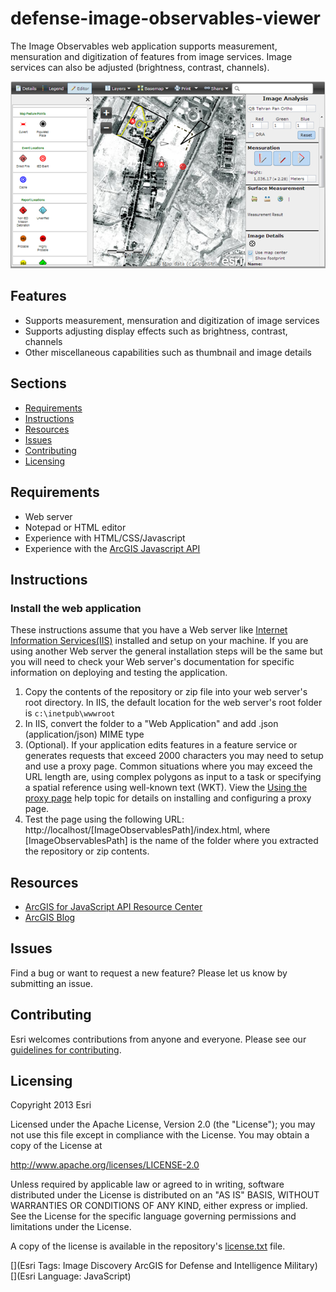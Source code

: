 defense-image-observables-viewer
================================

The Image Observables web application supports measurement, mensuration and digitization of features from image services.  Image services can also be adjusted (brightness, contrast, channels).


![App](ScreenShot.png)

## Features

* Supports measurement, mensuration and digitization of image services
* Supports adjusting display effects such as brightness, contrast, channels
* Other miscellaneous capabilities such as thumbnail and image details


## Sections

* [Requirements](#requirements)
* [Instructions](#instructions)
* [Resources](#resources)
* [Issues](#issues)
* [Contributing](#contributing)
* [Licensing](#licensing)

## Requirements

* Web server 
* Notepad or HTML editor
* Experience with HTML/CSS/Javascript
* Experience with the [ArcGIS Javascript API](http://links.esri.com/javascript)

## Instructions

### Install the web application

These instructions assume that you have a Web server like [Internet Information Services(IIS)](http://www.iis.net/) installed and setup on your machine. If you are using another Web server the general installation steps will be the same but you will need to check your Web server's documentation for specific information on deploying and testing the application.

1. Copy the contents of the repository or zip file into your web server's root directory. In IIS, the default location for the web server's root folder is `c:\inetpub\wwwroot`
2. In IIS, convert the folder to a "Web Application" and add .json (application/json) MIME type
3. (Optional). If your application edits features in a feature service or generates requests that exceed 2000 characters you may need to setup and use a proxy page. Common situations where you may exceed the URL length are, using complex polygons as input to a task or specifying a spatial reference using well-known text (WKT). View the [Using the proxy page](http://help.arcgis.com/en/webapi/javascript/arcgis/jshelp/#ags_proxy) help topic for details on installing and configuring a proxy page.
4. Test the page using the following URL: http://localhost/[ImageObservablesPath]/index.html, where [ImageObservablesPath] is the name of the folder where you extracted the repository or zip contents.

## Resources

* [ArcGIS for JavaScript API Resource Center](http://help.arcgis.com/en/webapi/javascript/arcgis/index.html)
* [ArcGIS Blog](http://blogs.esri.com/esri/arcgis/)

## Issues

Find a bug or want to request a new feature?  Please let us know by submitting an issue.

## Contributing

Esri welcomes contributions from anyone and everyone. Please see our [guidelines for contributing](https://github.com/esri/contributing).

## Licensing
Copyright 2013 Esri

Licensed under the Apache License, Version 2.0 (the "License");
you may not use this file except in compliance with the License.
You may obtain a copy of the License at

   http://www.apache.org/licenses/LICENSE-2.0

Unless required by applicable law or agreed to in writing, software
distributed under the License is distributed on an "AS IS" BASIS,
WITHOUT WARRANTIES OR CONDITIONS OF ANY KIND, either express or implied.
See the License for the specific language governing permissions and
limitations under the License.

A copy of the license is available in the repository's [license.txt](license.txt) file.

[](Esri Tags: Image Discovery ArcGIS for Defense and Intelligence Military)
[](Esri Language: JavaScript)
